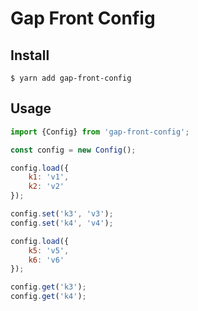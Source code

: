 # Gap Front Config

## Install

```
$ yarn add gap-front-config
```

## Usage

```javascript
import {Config} from 'gap-front-config';

const config = new Config();

config.load({
    k1: 'v1',
    k2: 'v2'
});

config.set('k3', 'v3');
config.set('k4', 'v4');

config.load({
    k5: 'v5',
    k6: 'v6'
});

config.get('k3');
config.get('k4');
```
